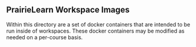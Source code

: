 ## PrairieLearn Workspace Images

Within this directory are a set of docker containers that are intended to be run inside of workspaces.
These docker containers may be modified as needed on a per-course basis.
